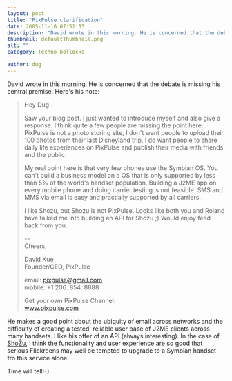 ```yaml
---
layout: post
title: "PixPulse clarification"
date: 2005-11-16 07:51:33
description: "David wrote in this morning. He is concerned that the debate is missing his central premise. Here&#8217;s his note --  Hey Dug - Saw your blog post. I just wanted to introduce myself and also give a response. I think quite&#8230;"
thumbnail: defaultThumbnail.png
alt: ""
category: Techno-bollocks

author: dug
---
```


<p>David wrote in this morning. He is concerned that the debate is missing his central premise. Here's his note:</p>

<blockquote><p>Hey Dug -</p>

<p>Saw your blog post.  I just wanted to introduce myself and also give a response.  I think quite a few people are missing the point here.  PixPulse is not a photo storing site, I don't want people to upload their 100 photos from their last Disneyland trip, I do want people to share daily life experiences on PixPulse and publish their media with friends and the public.</p>

<p>My real point here is that very few phones use the Symbian <span class="caps">OS. </span> You can't build a business model on a OS that is only supported by less than 5% of the world's handset population.  Building a <span class="caps">J2ME </span>app on every mobile phone and doing carrier testing is not feasible.  <span class="caps">SMS </span>and <span class="caps">MMS </span>via email is easy and practially supported by all carriers.</p>

<p>I like Shozu, but Shozu is not PixPulse.  Looks like both you and Roland have talked me into building an <span class="caps">API </span>for Shozu ;)  Would enjoy feed back from you.</p>

<p>-- <br />
Cheers,</p>

<p>David Xue<br />
Founder/CEO, PixPulse</p>

<p>email: <a href="mailto:%70%69%78%70%75%6C%73%65%40%67%6D%61%69%6C%2E%63%6F%6D">pixpulse@gmail.com</a><br />
mobile: +1 206. 854. 8888</p>

<p>Get your own PixPulse Channel:<br />
<a href="http://www.pixpulse.com">www.pixpulse.com</a></p></blockquote>

<p>He makes a good point about the ubiquity of email across networks and the difficulty of creating a tested, reliable user base of <span class="caps">J2ME </span>clients across many handsets. I like his offer of an <span class="caps">API </span>(always interesting). In the case of <a href="http://www.shozu.com/">ShoZu</a>, I think the functionality and user experience are so good that serious Flickreens may well be tempted to upgrade to a Symbian handset fro this service alone.</p>

<p>Time will tell:-)</p>
